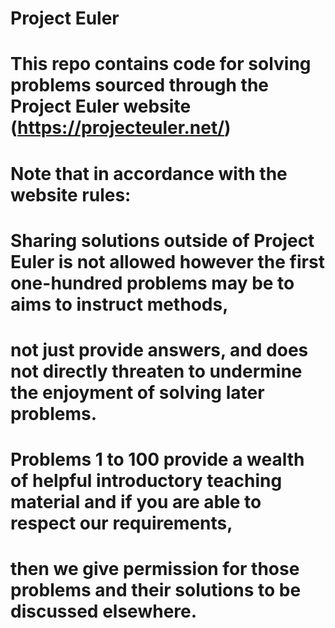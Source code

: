 # Project Euler
# This repo contains code for solving problems sourced through the Project Euler website (https://projecteuler.net/)
# Note that in accordance with the website rules:
# Sharing solutions outside of Project Euler is not allowed however the first one-hundred problems may be to aims to instruct methods, 
# not just provide answers, and does not directly threaten to undermine the enjoyment of solving later problems. 
# Problems 1 to 100 provide a wealth of helpful introductory teaching material and if you are able to respect our requirements, 
# then we give permission for those problems and their solutions to be discussed elsewhere.
